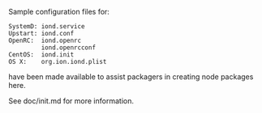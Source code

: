 Sample configuration files for:
```
SystemD: iond.service
Upstart: iond.conf
OpenRC:  iond.openrc
         iond.openrcconf
CentOS:  iond.init
OS X:    org.ion.iond.plist
```
have been made available to assist packagers in creating node packages here.

See doc/init.md for more information.
